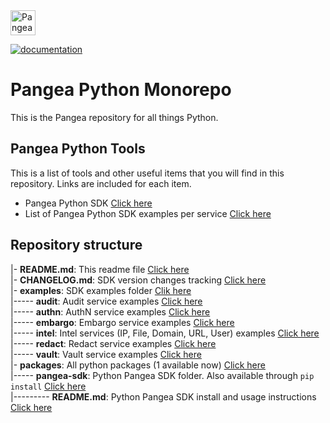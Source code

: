 <a href="https://pangea.cloud?utm_source=github&utm_medium=python-sdk" target="_blank" rel="noopener noreferrer">
  <img src="https://pangea-marketing.s3.us-west-2.amazonaws.com/pangea-color.svg" alt="Pangea Logo" height="40" />
</a>

<br />

[![documentation](https://img.shields.io/badge/documentation-pangea-blue?style=for-the-badge&labelColor=551B76)](https://pangea.cloud/docs/sdk/python/)

# Pangea Python Monorepo

This is the Pangea repository for all things Python.

## Pangea Python Tools

This is a list of tools and other useful items that you will find in this repository. Links are included for each item.

- Pangea Python SDK [Click here](/packages/pangea-sdk)
- List of Pangea Python SDK examples per service [Click here](/examples)


## Repository structure

|- **README.md**: This readme file [Click here](/README.md)  
|- **CHANGELOG.md**: SDK version changes tracking [Click here](/CHANGELOG.md)  
|- **examples**: SDK examples folder [Clik here](/examples)  
|----- **audit**: Audit service examples [Click here](/examples/audit)  
|----- **authn**: AuthN service examples [Click here](/examples/authn)  
|----- **embargo**: Embargo service examples [Click here](/examples/embargo)  
|----- **intel**: Intel services (IP, File, Domain, URL, User) examples [Click here](/examples/intel)  
|----- **redact**: Redact service examples [Click here](/examples/redact)  
|----- **vault**: Vault service examples [Click here](/examples/vault)  
|- **packages**: All python packages (1 available now) [Click here](/packages)  
|----- **pangea-sdk**: Python Pangea SDK folder. Also available through `pip install` [Click here](/packages/pangea-sdk)  
|--------- **README.md**: Python Pangea SDK install and usage instructions [Click here](/packages/pangea-sdk/README.md)  
